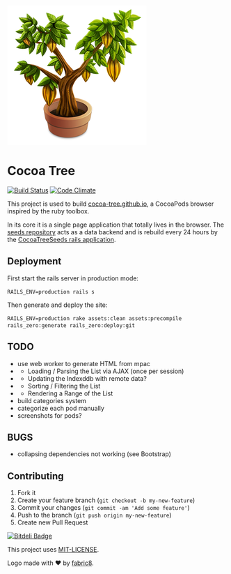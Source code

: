 ![Cocoa Tree](./app/assets/images/cocoa-tree-320.png)

# Cocoa Tree

[![Build Status](https://travis-ci.org/dpree/cocoa-tree.png)](https://travis-ci.org/dpree/cocoa-tree)
[![Code Climate](https://codeclimate.com/github/dpree/cocoa-tree.png)](https://codeclimate.com/github/dpree/cocoa-tree)

This project is used to build [cocoa-tree.github.io](http://cocoa-tree.github.io), a CocoaPods browser inspired by the ruby toolbox.

In its core it is a single page application that totally lives in the browser. The [seeds repository](http://github.com/cocoa-tree/seeds) acts as a data backend and is rebuild every 24 hours by the [CocoaTreeSeeds rails application](http://github.com/dpree/cocoa-tree-seeds).

## Deployment

First start the rails server in production mode:

    RAILS_ENV=production rails s

Then generate and deploy the site:

    RAILS_ENV=production rake assets:clean assets:precompile rails_zero:generate rails_zero:deploy:git

## TODO

* use web worker to generate HTML from mpac
* * Loading / Parsing the List via AJAX (once per session)
* * Updating the Indexddb with remote data?
* * Sorting / Filtering the List
* * Rendering a Range of the List
* build categories system
* categorize each pod manually
* screenshots for pods?

## BUGS

* collapsing dependencies not working (see Bootstrap)

## Contributing

1. Fork it
2. Create your feature branch (`git checkout -b my-new-feature`)
3. Commit your changes (`git commit -am 'Add some feature'`)
4. Push to the branch (`git push origin my-new-feature`)
5. Create new Pull Request

[![Bitdeli Badge](https://d2weczhvl823v0.cloudfront.net/dpree/cocoa-tree/trend.png)](https://bitdeli.com/free "Bitdeli Badge")

This project uses [MIT-LICENSE](LICENSE.txt).

Logo made with :heart: by [fabric8](http://fabric8.de/).
